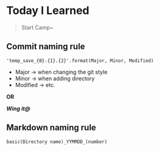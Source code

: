 # Today I Learned

> Start Camp~

## Commit naming rule

    'temp_save_{0}.{1}.{2}'.format(Major, Minor, Modified)

* Major -> when changing the git style
* Minor -> when adding directory
* Modified -> etc.



**OR**



***Wing it@***



## Markdown naming rule

    basic(Directory name)_YYMMDD_(number)
